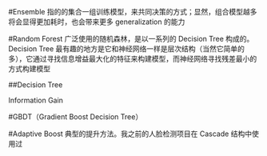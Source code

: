 #Ensemble
指的的集合一组训练模型，来共同决策的方式；显然，组合模型越多将会显得更加耗时，也会带来更多 generalization 的能力

#Random Forest
广泛使用的随机森林，是以一系列的 Decision Tree 构成的。 Decision Tree 最有趣的地方是它和神经网络一样是层次结构（当然它简单的多），它通过寻找信息增益最大化的特征来构建模型，而神经网络寻找残差最小的方式构建模型

##Decision Tree

Information Gain

#GBDT（Gradient Boost Decision Tree）


#Adaptive Boost
典型的提升方法。我之前的人脸检测项目在 Cascade 结构中使用过

